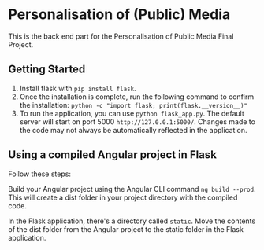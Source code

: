 # Personalisation of (Public) Media
This is the back end part for the Personalisation of Public Media Final Project.

## Getting Started
1. Install flask with `pip install flask`.
1. Once the installation is complete, run the following command to confirm the installation: `python -c "import flask; print(flask.__version__)"`
1. To run the application, you can use `python flask_app.py`. The default server will start on port 5000 `http://127.0.0.1:5000/`. Changes made to the code may not always be automatically reflected in the application.

## Using a compiled Angular project in Flask

Follow these steps:

Build your Angular project using the Angular CLI command `ng build --prod`. This will create a dist folder in your project directory with the compiled code.

In the Flask application, there's a directory called `static`. Move the contents of the dist folder from the Angular project to the static folder in the Flask application.